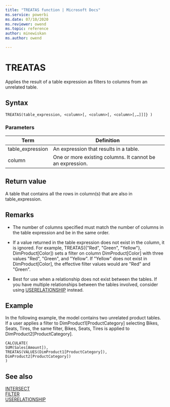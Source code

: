```yaml
---
title: "TREATAS function | Microsoft Docs"
ms.service: powerbi 
ms.date: 07/10/2020
ms.reviewer: owend
ms.topic: reference
author: minewiskan
ms.author: owend

---
```

# TREATAS

Applies the result of a table expression as filters to columns from an unrelated table. 
  
## Syntax  
  
```dax
TREATAS(table_expression, <column>[, <column>[, <column>[,…]]]} )  
```
  
### Parameters  
  
|Term|Definition|  
|--------|--------------|  
|table_expression|An expression that results in a table.|
|column|One or more existing columns. It cannot be an expression. |  

## Return value  

A table that contains all the rows in column(s) that are also in table_expression.
  
## Remarks

- The number of columns specified must match the number of columns in the table expression and be in the same order.

- If a value returned in the table expression does not exist in the column, it is ignored. For example, TREATAS({"Red", "Green", "Yellow"}, DimProduct[Color]) sets a filter on column DimProduct[Color] with three values "Red", "Green", and "Yellow". If "Yellow" does not exist in  DimProduct[Color], the effective filter values would are "Red" and "Green".

- Best for use when a relationship does not exist between the tables. If you have multiple relationships between the tables involved, consider using [USERELATIONSHIP](userelationship-function-dax.md) instead.

## Example

In the following example, the model contains two unrelated product tables. If a user applies a filter to DimProduct1[ProductCategory] selecting Bikes, Seats, Tires, the same filter, Bikes, Seats, Tires is applied to DimProduct2[ProductCategory].

```dax
CALCULATE(
SUM(Sales[Amount]), 
TREATAS(VALUES(DimProduct1[ProductCategory]), DimProduct2[ProductCategory])
)
```

## See also

[INTERSECT](intersect-function-dax.md)  
[FILTER](filter-function-dax.md)  
[USERELATIONSHIP](userelationship-function-dax.md)  
